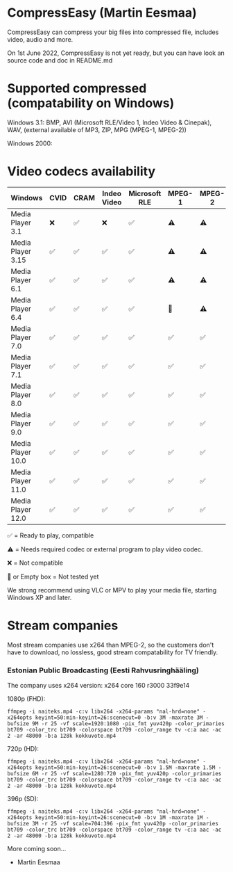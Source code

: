 # CompressEasy (Martin Eesmaa)

CompressEasy can compress your big files into compressed file, includes video, audio and more.

On 1st June 2022, CompressEasy is not yet ready, but you can have look an source code and doc in README.md

# Supported compressed (compatability on Windows)

Windows 3.1: BMP, AVI (Microsoft RLE/Video 1, Indeo Video & Cinepak), WAV, (external available of MP3, ZIP, MPG (MPEG-1, MPEG-2))

Windows 2000:

# Video codecs availability

Windows | CVID | CRAM | Indeo Video | Microsoft RLE | MPEG-1 | MPEG-2 | MP43 | MP4S | AP41 | WMV1 | WMV8 | WMV9 | XVID | SWF | VP6 | VP8 | VP9 | AVC | HEVC | AV1 | AJPG | ARBC | ASV2 | BLZ0 | BT20 | CFCC | CFHD | CGDI | CSCD | DIGI | DUCK | DVSD | DXGM | EM4A | ES07 | FVFW | G2M2 | G2M3 | G2M4 | GAVC | I263 | IMM4 | IV32 | IV41 | IV50 | JPGL | L264 |
--- | --- | --- | --- | --- | --- | --- | --- | --- | --- | --- | --- | --- | --- | --- | --- | --- | --- | --- | --- | --- | --- | --- | --- | --- | --- | --- | --- | --- | --- | --- | --- | --- | --- | --- | --- | --- | --- | --- | --- | --- | --- | --- | --- | --- | --- | --- | --- |
Media Player 3.1 | :x: | :white_check_mark: | :x: | :white_check_mark: | ⚠️ | ⚠️ | :x: | :x: | :x: | :x: | :x: | :x: | :x: | ⚠️ (3) | :x: | :x: | :x: | :x: | :x: | :x: |
Media Player 3.15 | :white_check_mark: | :white_check_mark: | :white_check_mark: | :white_check_mark: | ⚠️ | ⚠️ | :x: | :x: | :x: | :x: | :x: | :x: | :x: | ⚠️ (3) | :x: | :x: | :x: | :x: | :x: | :x: |
Media Player 6.1 | :white_check_mark: | :white_check_mark: | :white_check_mark: | :white_check_mark: | ⚠️ | ⚠️ | :x: | :x: | :x: | :x: | :x: | :x: | :x: | ⚠️ | :x: | :x: | :x: | :x: | :x: | :x: |
Media Player 6.4 | :white_check_mark: | :white_check_mark: | :white_check_mark: | :white_check_mark: | :black_square_button: | ⚠️ | :x: | :x: | :x: | :x: | :x: | :x: | :x: | ⚠️ | :x: | :x: | :x: | :x: | :x: | :x: |
Media Player 7.0 | :white_check_mark: | :white_check_mark: | :white_check_mark: | :white_check_mark: | :white_check_mark: | :white_check_mark: | :white_check_mark: | :white_check_mark: | ⚠️ | :white_check_mark: | :x: | :x: | :x: | ⚠️ | :x: | :x: | :x: | :x: | :x: | :x: |
Media Player 7.1 | :white_check_mark: | :white_check_mark: | :white_check_mark: | :white_check_mark: | :white_check_mark: | :white_check_mark: | :white_check_mark: | :white_check_mark: | ⚠️ | :white_check_mark: | :white_check_mark: | :x: | ⚠️ | ⚠️ | ⚠️ | :x: | :x: | :x: | :x: | :x: |
Media Player 8.0 | :white_check_mark: | :white_check_mark: | :white_check_mark: | :white_check_mark: | :white_check_mark: | :white_check_mark: | :white_check_mark: | :white_check_mark: | ⚠️ | :white_check_mark: | :white_check_mark: | :x: | ⚠️ | ⚠️ | ⚠️ | :x: | :x: | :x: | :x: | :x: |
Media Player 9.0 | :white_check_mark: | :white_check_mark: | :white_check_mark: | :white_check_mark: | :white_check_mark: | :white_check_mark: | :white_check_mark: | :white_check_mark: | ⚠️ | :white_check_mark: | :white_check_mark: | :white_check_mark: | ⚠️ | ⚠️ (9) | ⚠️ | :x: | :x: | :x: | :x: | :x: |
Media Player 10.0 | :white_check_mark: | :white_check_mark: | :white_check_mark: | :white_check_mark: | :white_check_mark: | :white_check_mark: | :white_check_mark: | :white_check_mark: | ⚠️ | :white_check_mark: | :white_check_mark: | :white_check_mark: | ⚠️ | ⚠️ | ⚠️ | :x: | :x: | :x: | :x: | :x: |
Media Player 11.0 | :white_check_mark: | :white_check_mark: | :white_check_mark: | :white_check_mark: | :white_check_mark: | :white_check_mark: | :white_check_mark: | :white_check_mark: | ⚠️ | :white_check_mark: | :white_check_mark: | :white_check_mark: | ⚠️ | ⚠️ | ⚠️ | :x: | :x: | :x: | :x: | :x: |
Media Player 12.0 | :white_check_mark: | :white_check_mark: | :white_check_mark: | :white_check_mark: | :white_check_mark: | :white_check_mark: | :white_check_mark: | :white_check_mark: | :white_check_mark: | :white_check_mark: | :white_check_mark: | :white_check_mark: | :white_check_mark: | ⚠️ | ⚠️ | ❗ | ❗ | ❗ | ❗ | ❗ |

:white_check_mark: = Ready to play, compatible

⚠️ = Needs required codec or external program to play video codec.

:x: = Not compatible

:black_square_button: or Empty box = Not tested yet

We strong recommend using VLC or MPV to play your media file, starting Windows XP and later.

# Stream companies

Most stream companies use x264 than MPEG-2, so the customers don't have to download, no lossless, good stream compatability for TV friendly.

### Estonian Public Broadcasting (Eesti Rahvusringhääling)

The company uses x264 version: x264 core 160 r3000 33f9e14

1080p (FHD):

```
ffmpeg -i naiteks.mp4 -c:v libx264 -x264-params "nal-hrd=none" -x264opts keyint=50:min-keyint=26:scenecut=0 -b:v 3M -maxrate 3M -bufsize 9M -r 25 -vf scale=1920:1080 -pix_fmt yuv420p -color_primaries bt709 -color_trc bt709 -colorspace bt709 -color_range tv -c:a aac -ac 2 -ar 48000 -b:a 128k kokkuvote.mp4
```

720p (HD):

```
ffmpeg -i naiteks.mp4 -c:v libx264 -x264-params "nal-hrd=none" -x264opts keyint=50:min-keyint=26:scenecut=0 -b:v 1.5M -maxrate 1.5M -bufsize 6M -r 25 -vf scale=1280:720 -pix_fmt yuv420p -color_primaries bt709 -color_trc bt709 -colorspace bt709 -color_range tv -c:a aac -ac 2 -ar 48000 -b:a 128k kokkuvote.mp4
```

396p (SD):

```
ffmpeg -i naiteks.mp4 -c:v libx264 -x264-params "nal-hrd=none" -x264opts keyint=50:min-keyint=26:scenecut=0 -b:v 1M -maxrate 1M -bufsize 3M -r 25 -vf scale=704:396 -pix_fmt yuv420p -color_primaries bt709 -color_trc bt709 -colorspace bt709 -color_range tv -c:a aac -ac 2 -ar 48000 -b:a 128k kokkuvote.mp4
```

More coming soon...

- Martin Eesmaa
